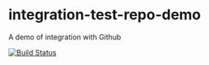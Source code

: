 # integration-test-repo-demo
A demo of integration with Github

[![Build Status](https://travis-ci.org/danielstern/integration-test-repo-demo.svg?branch=master)](https://travis-ci.org/danielstern/integration-test-repo-demo)

